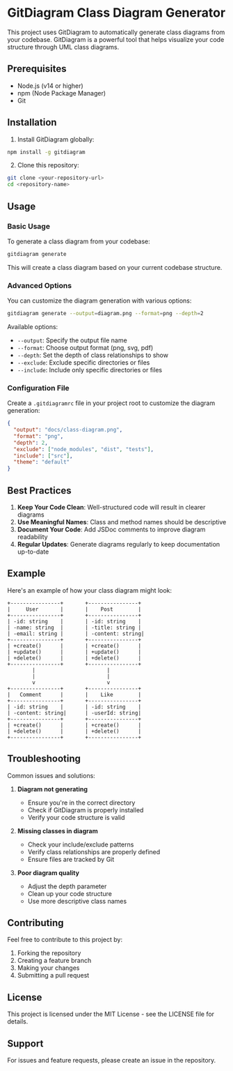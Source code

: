 # GitDiagram Class Diagram Generator

This project uses GitDiagram to automatically generate class diagrams from your codebase. GitDiagram is a powerful tool that helps visualize your code structure through UML class diagrams.

## Prerequisites

- Node.js (v14 or higher)
- npm (Node Package Manager)
- Git

## Installation

1. Install GitDiagram globally:

```bash
npm install -g gitdiagram
```

2. Clone this repository:

```bash
git clone <your-repository-url>
cd <repository-name>
```

## Usage

### Basic Usage

To generate a class diagram from your codebase:

```bash
gitdiagram generate
```

This will create a class diagram based on your current codebase structure.

### Advanced Options

You can customize the diagram generation with various options:

```bash
gitdiagram generate --output=diagram.png --format=png --depth=2
```

Available options:

- `--output`: Specify the output file name
- `--format`: Choose output format (png, svg, pdf)
- `--depth`: Set the depth of class relationships to show
- `--exclude`: Exclude specific directories or files
- `--include`: Include only specific directories or files

### Configuration File

Create a `.gitdiagramrc` file in your project root to customize the diagram generation:

```json
{
  "output": "docs/class-diagram.png",
  "format": "png",
  "depth": 2,
  "exclude": ["node_modules", "dist", "tests"],
  "include": ["src"],
  "theme": "default"
}
```

## Best Practices

1. **Keep Your Code Clean**: Well-structured code will result in clearer diagrams
2. **Use Meaningful Names**: Class and method names should be descriptive
3. **Document Your Code**: Add JSDoc comments to improve diagram readability
4. **Regular Updates**: Generate diagrams regularly to keep documentation up-to-date

## Example

Here's an example of how your class diagram might look:

```
+----------------+       +----------------+
|     User       |       |    Post        |
+----------------+       +----------------+
| -id: string    |       | -id: string    |
| -name: string  |       | -title: string |
| -email: string |       | -content: string|
+----------------+       +----------------+
| +create()      |       | +create()      |
| +update()      |       | +update()      |
| +delete()      |       | +delete()      |
+----------------+       +----------------+
        |                       |
        |                       |
        v                       v
+----------------+       +----------------+
|   Comment      |       |    Like        |
+----------------+       +----------------+
| -id: string    |       | -id: string    |
| -content: string|      | -userId: string|
+----------------+       +----------------+
| +create()      |       | +create()      |
| +delete()      |       | +delete()      |
+----------------+       +----------------+
```

## Troubleshooting

Common issues and solutions:

1. **Diagram not generating**

   - Ensure you're in the correct directory
   - Check if GitDiagram is properly installed
   - Verify your code structure is valid

2. **Missing classes in diagram**

   - Check your include/exclude patterns
   - Verify class relationships are properly defined
   - Ensure files are tracked by Git

3. **Poor diagram quality**
   - Adjust the depth parameter
   - Clean up your code structure
   - Use more descriptive class names

## Contributing

Feel free to contribute to this project by:

1. Forking the repository
2. Creating a feature branch
3. Making your changes
4. Submitting a pull request

## License

This project is licensed under the MIT License - see the LICENSE file for details.

## Support

For issues and feature requests, please create an issue in the repository.
